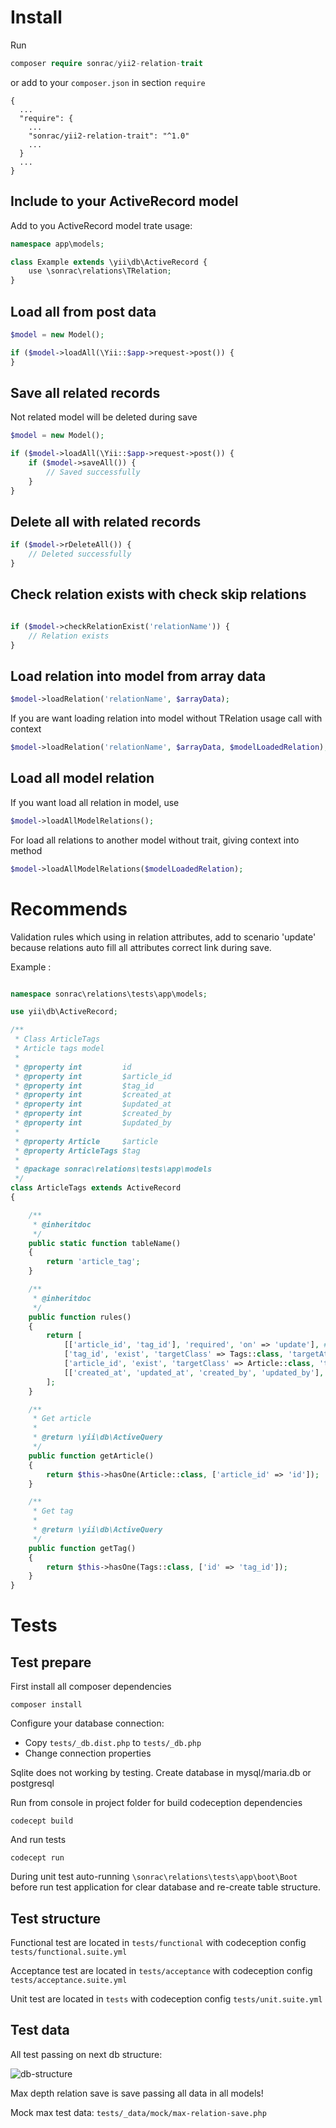 # Install 

Run 

```php
composer require sonrac/yii2-relation-trait
```

or add to your `composer.json` in section `require`

```
{
  ...
  "require": {
    ...
    "sonrac/yii2-relation-trait": "^1.0"
    ...
  }
  ...
}
```

## Include to your ActiveRecord model

Add to you ActiveRecord model trate usage: 

```php
namespace app\models;

class Example extends \yii\db\ActiveRecord {
    use \sonrac\relations\TRelation;
}
```

## Load all from post data

```php
$model = new Model();

if ($model->loadAll(\Yii::$app->request->post()) {
}
```

## Save all related records

Not related model will be deleted during save

```php
$model = new Model();

if ($model->loadAll(\Yii::$app->request->post()) {
    if ($model->saveAll()) {
        // Saved successfully
    }
}
```

## Delete all with related records

```php
if ($model->rDeleteAll()) {
    // Deleted successfully
}
```

## Check relation exists with check skip relations

```php

if ($model->checkRelationExist('relationName')) {
    // Relation exists
}

```

## Load relation into model from array data

```php
$model->loadRelation('relationName', $arrayData);
```

If you are want loading relation into model without TRelation usage call with context

```php
$model->loadRelation('relationName', $arrayData, $modelLoadedRelation);
```

## Load all model relation

If you want load all relation in model, use 

```php
$model->loadAllModelRelations();
```

For load all relations to another model without trait, giving context into method

```php
$model->loadAllModelRelations($modelLoadedRelation);
```

# Recommends

Validation rules which using in relation attributes, add to scenario 'update' because relations auto fill all attributes correct link during save.

Example :


```php

namespace sonrac\relations\tests\app\models;

use yii\db\ActiveRecord;

/**
 * Class ArticleTags
 * Article tags model
 *
 * @property int         id
 * @property int         $article_id
 * @property int         $tag_id
 * @property int         $created_at
 * @property int         $updated_at
 * @property int         $created_by
 * @property int         $updated_by
 *
 * @property Article     $article
 * @property ArticleTags $tag
 *
 * @package sonrac\relations\tests\app\models
 */
class ArticleTags extends ActiveRecord
{

    /**
     * @inheritdoc
     */
    public static function tableName()
    {
        return 'article_tag';
    }

    /**
     * @inheritdoc
     */
    public function rules()
    {
        return [
            [['article_id', 'tag_id'], 'required', 'on' => 'update'], # Using validate only on update scenario
            ['tag_id', 'exist', 'targetClass' => Tags::class, 'targetAttribute' => 'id', 'on' => 'update'], # Using validate only on update
            ['article_id', 'exist', 'targetClass' => Article::class, 'targetAttribute' => 'id', 'on' => 'update'],
            [['created_at', 'updated_at', 'created_by', 'updated_by'], 'integer'],
        ];
    }

    /**
     * Get article
     *
     * @return \yii\db\ActiveQuery
     */
    public function getArticle()
    {
        return $this->hasOne(Article::class, ['article_id' => 'id']);
    }

    /**
     * Get tag
     *
     * @return \yii\db\ActiveQuery
     */
    public function getTag()
    {
        return $this->hasOne(Tags::class, ['id' => 'tag_id']);
    }
}

```

# Tests


## Test prepare

First install all composer dependencies

```
composer install
```

Configure your database connection:

* Copy `tests/_db.dist.php` to `tests/_db.php`
* Change connection properties

Sqlite does not working by testing. Create database in mysql/maria.db or postgresql

Run from console in project folder for build codeception dependencies

```
codecept build
````

And run tests

```
codecept run
```

During unit test auto-running `\sonrac\relations\tests\app\boot\Boot` before run test application for clear database and re-create table structure.

## Test structure

Functional test are located in `tests/functional` with codeception config `tests/functional.suite.yml`

Acceptance test are located in `tests/acceptance` with codeception config `tests/acceptance.suite.yml`

Unit test are located in `tests` with codeception config `tests/unit.suite.yml`

## Test data

All test passing on next db structure:

![db-structure](images/db-struct.png?raw=true)

Max depth relation save is save passing all data in all models!

Mock max test data: `tests/_data/mock/max-relation-save.php`
